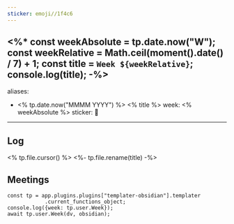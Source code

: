 ```yaml
---
sticker: emoji//1f4c6
---
```

<%*
const weekAbsolute = tp.date.now("W");
const weekRelative = Math.ceil(moment().date() / 7) + 1;
const title = `Week ${weekRelative}`;
console.log(title);
-%>
---
aliases:
  - <% tp.date.now("MMMM YYYY") %> <% title %>
week: <% weekAbsolute %>
sticker: 📅
---
## Log

<% tp.file.cursor() %>
<%- tp.file.rename(title) -%>

## Meetings

```dataviewjs // INSERT ABOVE
const tp = app.plugins.plugins["templater-obsidian"].templater
            .current_functions_object;
console.log({week: tp.user.Week});
await tp.user.Week(dv, obsidian);
```

